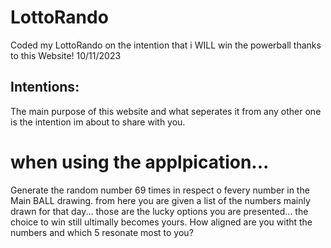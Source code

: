 # LottoRando
Coded my LottoRando on the intention that i WILL win the powerball thanks to this Website! 10/11/2023

## Intentions:
The main purpose of this website and what seperates it from any other one is the intention im about to share with you. 
# when using the applpication...
Generate the random number 69 times in respect o fevery number in the Main BALL drawing. 
from here you are given a list of the numbers mainly drawn for that day... those are the lucky options you are presented... the choice to win still ultimally becomes yours. How aligned are you witht the numbers and which 5 resonate most to you?
